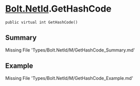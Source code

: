 # [Bolt.NetId](Types/Bolt.NetId.md).GetHashCode
`public virtual int GetHashCode()`
## Summary
Missing File 'Types/Bolt.NetId/M/GetHashCode_Summary.md'
## Example
Missing File 'Types/Bolt.NetId/M/GetHashCode_Example.md'

